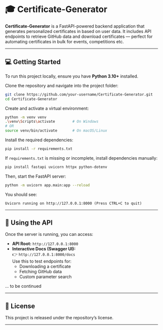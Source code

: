 # 🎓 Certificate-Generator

**Certificate-Generator** is a FastAPI-powered backend application that generates personalized certificates in based on user data. It includes API endpoints to retrieve GitHub data and download certificates — perfect for automating certificates in bulk for events, competitions etc.

---

## 💻 Getting Started

To run this project locally, ensure you have **Python 3.10+** installed.

Clone the repository and navigate into the project folder:

```bash
git clone https://github.com/your-username/Certificate-Generator.git
cd Certificate-Generator
```

Create and activate a virtual environment:

```bash
python -m venv venv
.\venv\Scripts\activate        # On Windows
# OR
source venv/bin/activate       # On macOS/Linux
```

Install the required dependencies:

```bash
pip install -r requirements.txt
```

If `requirements.txt` is missing or incomplete, install dependencies manually:

```bash
pip install fastapi uvicorn httpx python-dotenv
```

Then, start the FastAPI server:

```bash
python -m uvicorn app.main:app --reload
```

You should see:

```
Uvicorn running on http://127.0.0.1:8000 (Press CTRL+C to quit)
```

---

## 🧪 Using the API

Once the server is running, you can access:

- **API Root:** `http://127.0.0.1:8000`
- **Interactive Docs (Swagger UI):**  
  👉 `http://127.0.0.1:8000/docs`  
  Use this to test endpoints for:
  - Downloading a certificate
  - Fetching GitHub data
  - Custom parameter search

... to be continued

---

## 📜 License

This project is released under the repository’s license.

---


